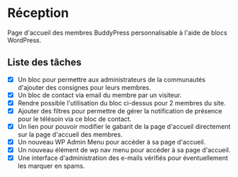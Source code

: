 # Réception

Page d'accueil des membres BuddyPress personnalisable à l'aide de blocs WordPress.

## Liste des tâches
- [x] Un bloc pour permettre aux administrateurs de la communautés d'ajouter des consignes pour leurs membres.
- [x] Un bloc de contact via email du membre par un visiteur.
- [x] Rendre possible l'utilisation du bloc ci-dessus pour 2 membres du site.
- [x] Ajouter des filtres pour permettre de gérer la notification de présence pour le télésoin via ce bloc de contact.
- [x] Un lien pour pouvoir modifier le gabarit de la page d'accueil directement sur la page d'accueil des membres.
- [x] Un nouveau WP Admin Menu pour accéder à sa page d'accueil.
- [x] Un nouveau élément de wp nav menu pour accéder à sa page d'accueil.
- [x] Une interface d'administration des e-mails vérifiés pour éventuellement les marquer en spams.
